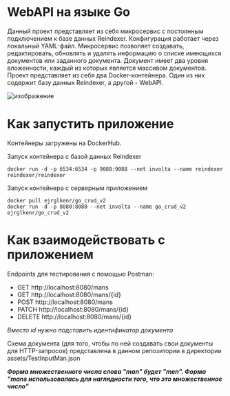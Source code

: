 # WebAPI на языке Go

Данный проект представляет из себя микросервис с постоянным подключением к базе данных Reindexer. Конфигурация работает через локальный YAML-файл. Микросервис позволяет создавать, редактировать, обновлять и удалять информацию о списке имеющихся документов или заданного документа. Документ имеет два уровня вложенности, каждый из которых является массивом документов.
Проект представляет из себя два Docker-контейнера. Один из них содержит базу данных Reindexer, а другой - WebAPI.

![изображение](https://github.com/Maritornez/Golang_CRUD/assets/62441435/b6f11d0b-837f-4483-9f39-a66587ea395c)


# Как запустить приложение

Контейнеры загружены на DockerHub.

Запуск контейнера с базой данных Reindexer
```
docker run -d -p 6534:6534 -p 9088:9088 --net involta --name reindexer reindexer/reindexer
```
Запуск контейнера с серверным приложением
```
docker pull ejrglkenr/go_crud_v2
docker run -d -p 8080:8080 --net involta --name go_crud_v2 ejrglkenr/go_crud_v2
```

# Как взаимодействовать с приложением

Endpoints для тестирования с помощью Postman:
- GET    http://localhost:8080/mans
- GET    http://localhost:8080/mans/{id}
- POST   http://localhost:8080/mans
- PATCH  http://localhost:8080/mans/{id}
- DELETE http://localhost:8080/mans/{id}

*Вместо id нужно подставить идентификатор документа*


Схема документа (для того, чтобы по ней создавать свои документы для HTTP-запросов) представлена в данном репозитории в директории assets/TestInputMan.json

***Форма множественного числа слова "man" будет "men". Форма "mans использовалась для наглядности того, что это множественное число"***
